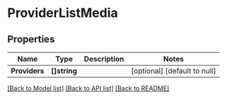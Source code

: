 # ProviderListMedia

## Properties
Name | Type | Description | Notes
------------ | ------------- | ------------- | -------------
**Providers** | **[]string** |  | [optional] [default to null]

[[Back to Model list]](../README.md#documentation-for-models) [[Back to API list]](../README.md#documentation-for-api-endpoints) [[Back to README]](../README.md)


